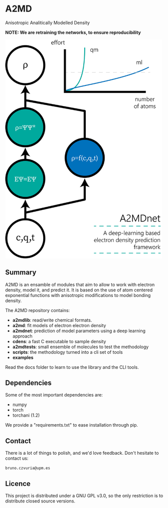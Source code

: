 # A2MD

Anisotropic Analitically Modelled Density

**NOTE: We are retraining the networks, to ensure reproducibility**

<img src="a2mdnet_brochure.png" width=500px alt="brochure">

## Summary
A2MD is an ensamble of modules that aim to allow to work with electron density, 
model it, and predict it. It is based on the use of atom centered exponential
functions with anisotropic modifications to model bonding density.

The A2MD repository contains:

- **a2mdlib**: read/write chemical formats.
- **a2md**: fit models of electron electron density
- **a2mdnet**: prediction of model parameters using a deep learning approach
- **cdens**: a fast C executable to sample density
- **a2mdtests**: small ensemble of molecules to test the methodology
- **scripts**: the methodology turned into a cli set of tools
- **examples**

Read the docs folder to learn to use the library and the CLI tools. 

## Dependencies

Some of the most important dependencies are:
- numpy
- torch
- torchani (1.2)

We provide a "requirements.txt" to ease installation through pip. 

## Contact

There is a lot of things to polish, and we'd love feedback. Don't hesitate to contact us:

	bruno.czvuria@upm.es

## Licence

This project is distributed under a GNU GPL v3.0, so the only restriction
is to distribute closed source versions.

